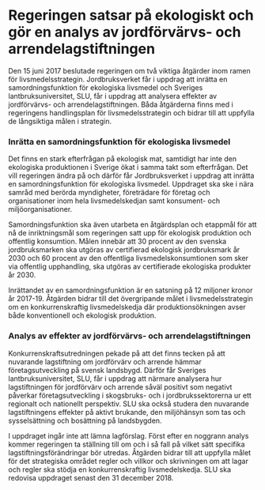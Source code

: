 # Regeringen satsar på ekologiskt och gör en analys av jordförvärvs- och arrendelagstiftningen

Den 15 juni 2017 beslutade regeringen om två viktiga åtgärder inom ramen för livsmedelsstrategin. Jordbruksverket får i uppdrag att inrätta en samordningsfunktion för ekologiska livsmedel och Sveriges lantbruksuniversitet, SLU, får i uppdrag att analysera effekter av jordförvärvs\- och arrendelagstiftningen. Båda åtgärderna finns med i regeringens handlingsplan för livsmedelsstrategin och bidrar till att uppfylla de långsiktiga målen i strategin.


### Inrätta en samordningsfunktion för ekologiska livsmedel

Det finns en stark efterfrågan på ekologisk mat, samtidigt har inte den ekologiska produktionen i Sverige ökat i samma takt som efterfrågan. Det vill regeringen ändra på och därför får Jordbruksverket i uppdrag att inrätta en samordningsfunktion för ekologiska livsmedel. Uppdraget ska ske i nära samråd med berörda myndigheter, företrädare för företag och organisationer inom hela livsmedelskedjan samt konsument\- och miljöorganisationer.

Samordningsfunktion ska även utarbeta en åtgärdsplan och etappmål för att nå de inriktningsmål som regeringen satt upp för ekologisk produktion och offentlig konsumtion. Målen innebär att 30 procent av den svenska jordbruksmarken ska utgöras av certifierad ekologisk jordbruksmark år 2030 och 60 procent av den offentliga livsmedelskonsumtionen som sker via offentlig upphandling, ska utgöras av certifierade ekologiska produkter år 2030\.

Inrättandet av en samordningsfunktion är en satsning på 12 miljoner kronor år 2017\-19\. Åtgärden bidrar till det övergripande målet i livsmedelsstrategin om en konkurrenskraftig livsmedelskedja där produktionsökningen avser både konventionell och ekologisk produktion.

### Analys av effekter av jordförvärvs\- och arrendelagstiftningen

Konkurrenskraftsutredningen pekade på att det finns tecken på att nuvarande lagstiftning om jordförvärv och arrende hämmar företagsutveckling på svensk landsbygd. Därför får Sveriges lantbruksuniversitet, SLU, får i uppdrag att närmare analysera hur lagstiftningen för jordförvärv och arrende såväl positivt som negativt påverkar företagsutveckling i skogsbruks\- och i jordbrukssektorerna ur ett regionalt och nationellt perspektiv. SLU ska också studera den nuvarande lagstiftningens effekter på aktivt brukande, den miljöhänsyn som tas och sysselsättning och bosättning på landsbygden.

I uppdraget ingår inte att lämna lagförslag. Först efter en noggrann analys kommer regeringen ta ställning till om och i så fall på vilket sätt specifika lagstiftningsförändringar bör utredas.
Åtgärden bidrar till att uppfylla målet för det strategiska området regler och villkor och skrivningen om att lagar och regler ska stödja en konkurrenskraftig livsmedelskedja. SLU ska redovisa uppdraget senast den 31 december 2018\.

